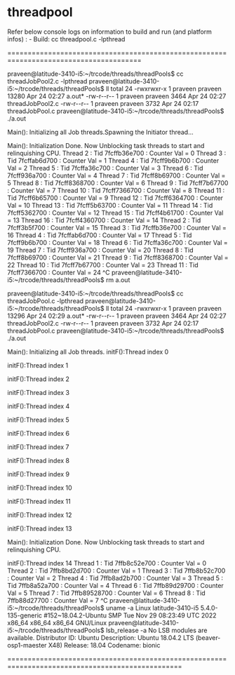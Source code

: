 # threadpool
Refer below console logs on information to build and run (and platform infos) : -
Build: cc threadpool.c -lpthread

=======================================================================================

praveen@latitude-3410-i5:~/trcode/threads/threadPools$ cc threadJobPool2.c -lpthread
praveen@latitude-3410-i5:~/trcode/threads/threadPools$ ll
total 24
-rwxrwxr-x 1 praveen praveen 13280 Apr 24 02:27 a.out*
-rw-r--r-- 1 praveen praveen  3464 Apr 24 02:27 threadJobPool2.c
-rw-r--r-- 1 praveen praveen  3732 Apr 24 02:17 threadJobPool.c
praveen@latitude-3410-i5:~/trcode/threads/threadPools$ ./a.out 

Main(): Initializing all Job threads.Spawning the Initiator thread...

Main(): Initialization Done.
Now Unblocking task threads to start and relinquishing CPU.
Thread 2 : Tid 7fcffb36e700 : Counter Val = 0
Thread 3 : Tid 7fcffab6d700 : Counter Val = 1
Thread 4 : Tid 7fcff9b6b700 : Counter Val = 2
Thread 5 : Tid 7fcffa36c700 : Counter Val = 3
Thread 6 : Tid 7fcff936a700 : Counter Val = 4
Thread 7 : Tid 7fcff8b69700 : Counter Val = 5
Thread 8 : Tid 7fcff8368700 : Counter Val = 6
Thread 9 : Tid 7fcff7b67700 : Counter Val = 7
Thread 10 : Tid 7fcff7366700 : Counter Val = 8
Thread 11 : Tid 7fcff6b65700 : Counter Val = 9
Thread 12 : Tid 7fcff6364700 : Counter Val = 10
Thread 13 : Tid 7fcff5b63700 : Counter Val = 11
Thread 14 : Tid 7fcff5362700 : Counter Val = 12
Thread 15 : Tid 7fcff4b61700 : Counter Val = 13
Thread 16 : Tid 7fcff4360700 : Counter Val = 14
Thread 2 : Tid 7fcff3b5f700 : Counter Val = 15
Thread 3 : Tid 7fcffb36e700 : Counter Val = 16
Thread 4 : Tid 7fcffab6d700 : Counter Val = 17
Thread 5 : Tid 7fcff9b6b700 : Counter Val = 18
Thread 6 : Tid 7fcffa36c700 : Counter Val = 19
Thread 7 : Tid 7fcff936a700 : Counter Val = 20
Thread 8 : Tid 7fcff8b69700 : Counter Val = 21
Thread 9 : Tid 7fcff8368700 : Counter Val = 22
Thread 10 : Tid 7fcff7b67700 : Counter Val = 23
Thread 11 : Tid 7fcff7366700 : Counter Val = 24
^C
praveen@latitude-3410-i5:~/trcode/threads/threadPools$ rm a.out

praveen@latitude-3410-i5:~/trcode/threads/threadPools$ cc threadJobPool.c -lpthread
praveen@latitude-3410-i5:~/trcode/threads/threadPools$ ll
total 24
-rwxrwxr-x 1 praveen praveen 13296 Apr 24 02:29 a.out*
-rw-r--r-- 1 praveen praveen  3464 Apr 24 02:27 threadJobPool2.c
-rw-r--r-- 1 praveen praveen  3732 Apr 24 02:17 threadJobPool.c
praveen@latitude-3410-i5:~/trcode/threads/threadPools$ ./a.out 

Main(): Initializing all Job threads.
initF():Thread index 0

initF():Thread index 1

initF():Thread index 2

initF():Thread index 3

initF():Thread index 4

initF():Thread index 5

initF():Thread index 6

initF():Thread index 7

initF():Thread index 8

initF():Thread index 9

initF():Thread index 10

initF():Thread index 11

initF():Thread index 12

initF():Thread index 13

Main(): Initialization Done.
Now Unblocking task threads to start and relinquishing CPU.

initF():Thread index 14
Thread 1 : Tid 7ffb8c52e700 : Counter Val = 0
Thread 2 : Tid 7ffb8bd2d700 : Counter Val = 1
Thread 3 : Tid 7ffb8b52c700 : Counter Val = 2
Thread 4 : Tid 7ffb8ad2b700 : Counter Val = 3
Thread 5 : Tid 7ffb8a52a700 : Counter Val = 4
Thread 6 : Tid 7ffb89d29700 : Counter Val = 5
Thread 7 : Tid 7ffb89528700 : Counter Val = 6
Thread 8 : Tid 7ffb88d27700 : Counter Val = 7
^C
praveen@latitude-3410-i5:~/trcode/threads/threadPools$ uname -a
Linux latitude-3410-i5 5.4.0-135-generic #152~18.04.2-Ubuntu SMP Tue Nov 29 08:23:49 UTC 2022 x86_64 x86_64 x86_64 GNU/Linux
praveen@latitude-3410-i5:~/trcode/threads/threadPools$ lsb_release -a
No LSB modules are available.
Distributor ID:	Ubuntu
Description:	Ubuntu 18.04.2 LTS (beaver-osp1-maester X48)
Release:	18.04
Codename:	bionic

=================================================================================================
